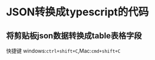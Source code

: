 # JSON转换成typescript的代码

## 将剪贴板json数据转换成table表格字段

快捷键 windows:```ctrl+shift+C```,Mac:```cmd+shift+C```
